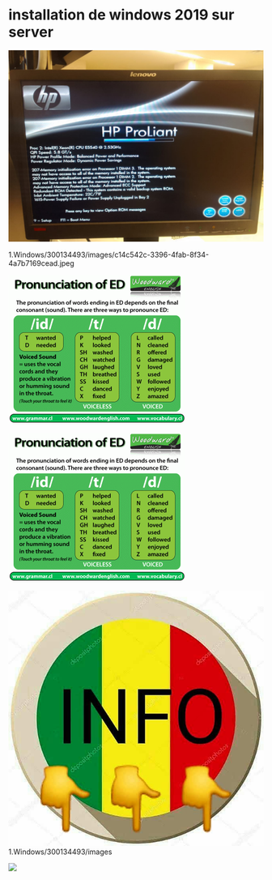 # installation de windows 2019 sur server
<img src=images/c14c542c-3396-4fab-8f34-4a7b7169cead.jpeg width='' height='' > </img>




1.Windows/300134493/images/c14c542c-3396-4fab-8f34-4a7b7169cead.jpeg

<img src=images/pronunciation-of-ed-in-english.gif width='' heigth='' > </img>

<img src=images/pronunciation-of-ed-in-english.gif width='' height='' > </img>


<img src=images/930b6038-a327-4684-98b7-6ae8da793ac2.jpeg width='' height='' > </img>
1.Windows/300134493/images




 

<img src=images/20230523_175014.jpg width='' height='' > </img>
